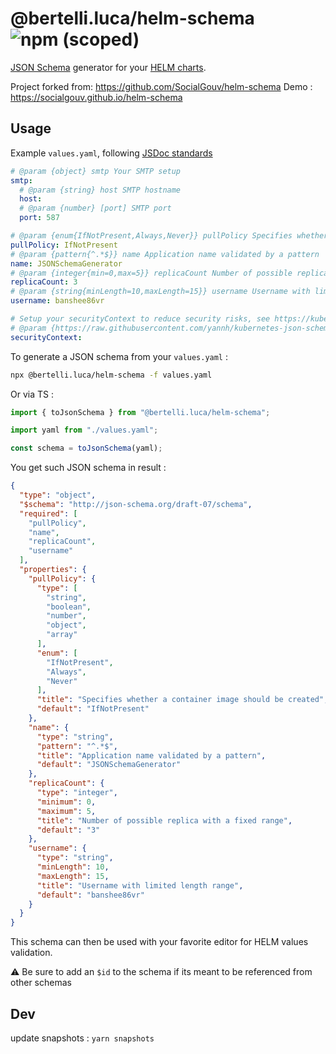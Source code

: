 # @bertelli.luca/helm-schema ![npm (scoped)](https://img.shields.io/npm/v/%40bertelli.luca/helm-schema)

[JSON Schema](https://json-schema.org) generator for your [HELM charts](https://helm.sh).

Project forked from: https://github.com/SocialGouv/helm-schema
Demo : https://socialgouv.github.io/helm-schema

## Usage

Example `values.yaml`, following [JSDoc standards](https://devhints.io/jsdoc)

```yaml
# @param {object} smtp Your SMTP setup
smtp:
  # @param {string} host SMTP hostname
  host:
  # @param {number} [port] SMTP port
  port: 587

# @param {enum{IfNotPresent,Always,Never}} pullPolicy Specifies whether a container image should be created
pullPolicy: IfNotPresent
# @param {pattern{^.*$}} name Application name validated by a pattern
name: JSONSchemaGenerator
# @param {integer{min=0,max=5}} replicaCount Number of possible replica with a fixed range
replicaCount: 3
# @param {string{minLength=10,maxLength=15}} username Username with limited length range
username: banshee86vr

# Setup your securityContext to reduce security risks, see https://kubernetes.io/docs/tasks/configure-pod-container/security-context/
# @param {https://raw.githubusercontent.com/yannh/kubernetes-json-schema/master/v1.24.0/_definitions.json#/definitions/io.k8s.api.core.v1.PodSecurityContext} [securityContext]
securityContext:
```

To generate a JSON schema from your `values.yaml` :

```sh
npx @bertelli.luca/helm-schema -f values.yaml
```

Or via TS :

```js
import { toJsonSchema } from "@bertelli.luca/helm-schema";

import yaml from "./values.yaml";

const schema = toJsonSchema(yaml);
```

You get such JSON schema in result :

```json
{
  "type": "object",
  "$schema": "http://json-schema.org/draft-07/schema",
  "required": [
    "pullPolicy",
    "name",
    "replicaCount",
    "username"
  ],
  "properties": {
    "pullPolicy": {
      "type": [
        "string",
        "boolean",
        "number",
        "object",
        "array"
      ],
      "enum": [
        "IfNotPresent",
        "Always",
        "Never"
      ],
      "title": "Specifies whether a container image should be created",
      "default": "IfNotPresent"
    },
    "name": {
      "type": "string",
      "pattern": "^.*$",
      "title": "Application name validated by a pattern",
      "default": "JSONSchemaGenerator"
    },
    "replicaCount": {
      "type": "integer",
      "minimum": 0,
      "maximum": 5,
      "title": "Number of possible replica with a fixed range",
      "default": "3"
    },
    "username": {
      "type": "string",
      "minLength": 10,
      "maxLength": 15,
      "title": "Username with limited length range",
      "default": "banshee86vr"
    }
  }
}
```

This schema can then be used with your favorite editor for HELM values validation.

⚠️ Be sure to add an `$id` to the schema if its meant to be referenced from other schemas

## Dev

update snapshots : `yarn snapshots`
